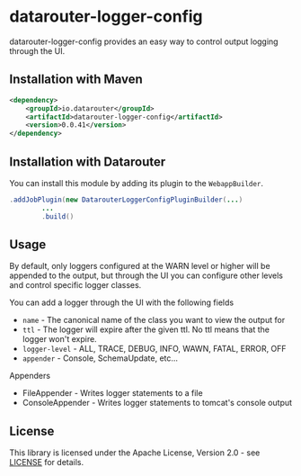 # datarouter-logger-config

datarouter-logger-config provides an easy way to control output logging through the UI. 

## Installation with Maven

```xml
<dependency>
	<groupId>io.datarouter</groupId>
	<artifactId>datarouter-logger-config</artifactId>
	<version>0.0.41</version>
</dependency>
```

## Installation with Datarouter

You can install this module by adding its plugin to the `WebappBuilder`.

```java
.addJobPlugin(new DatarouterLoggerConfigPluginBuilder(...)
		...
		.build()
```

## Usage
By default, only loggers configured at the WARN level or higher will be appended to the output, but through the UI you can configure 
other levels and control specific logger classes. 

You can add a logger through the UI with the following fields
* `name` - The canonical name of the class you want to view the output for
* `ttl` - The logger will expire after the given ttl. No ttl means that the logger won't expire. 
* `logger-level` - ALL, TRACE, DEBUG, INFO, WAWN, FATAL, ERROR, OFF
* `appender` - Console, SchemaUpdate, etc...

Appenders
* FileAppender - Writes logger statements to a file
* ConsoleAppender - Writes logger statements to tomcat's console output

## License

This library is licensed under the Apache License, Version 2.0 - see [LICENSE](../LICENSE) for details.
